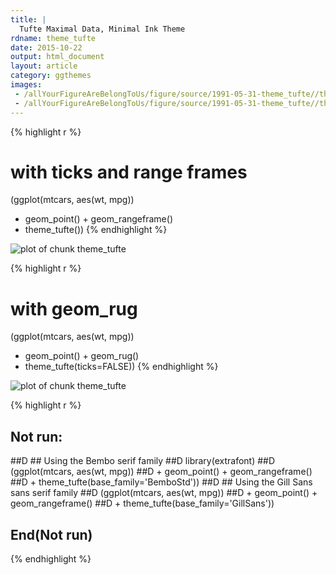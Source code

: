 ```yaml
---
title: |
  Tufte Maximal Data, Minimal Ink Theme
rdname: theme_tufte
date: 2015-10-22
output: html_document
layout: article
category: ggthemes
images:
 - /allYourFigureAreBelongToUs/figure/source/1991-05-31-theme_tufte//theme_tufte-1.png
 - /allYourFigureAreBelongToUs/figure/source/1991-05-31-theme_tufte//theme_tufte-2.png
---
```





{% highlight r %}
# with ticks and range frames
(ggplot(mtcars, aes(wt, mpg))
 + geom_point() + geom_rangeframe()
 + theme_tufte())
{% endhighlight %}

![plot of chunk theme_tufte](/allYourFigureAreBelongToUs/figure/source/1991-05-31-theme_tufte/theme_tufte-1.png) 

{% highlight r %}
# with geom_rug
(ggplot(mtcars, aes(wt, mpg))
 + geom_point() + geom_rug()
 + theme_tufte(ticks=FALSE))
{% endhighlight %}

![plot of chunk theme_tufte](/allYourFigureAreBelongToUs/figure/source/1991-05-31-theme_tufte/theme_tufte-2.png) 

{% highlight r %}
## Not run: 
##D ## Using the Bembo serif family
##D library(extrafont)
##D (ggplot(mtcars, aes(wt, mpg))
##D  + geom_point() + geom_rangeframe()
##D  + theme_tufte(base_family='BemboStd'))
##D ## Using the Gill Sans sans serif family
##D (ggplot(mtcars, aes(wt, mpg))
##D  + geom_point() + geom_rangeframe()
##D  + theme_tufte(base_family='GillSans'))
## End(Not run)
{% endhighlight %}